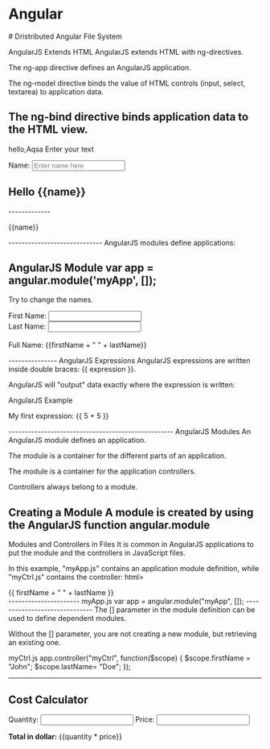 # Angular
<script src="https://ajax.googleapis.com/ajax/libs/angularjs/1.6.9/angular.min.js"></script> # Dristributed Angular File System
AngularJS Extends HTML
AngularJS extends HTML with ng-directives.

The ng-app directive defines an AngularJS application.

The ng-model directive binds the value of HTML controls (input, select, textarea) to application data.

The ng-bind directive binds application data to the HTML view.
-------------------------------------------------------------------
<html>
<script src="https://ajax.googleapis.com/ajax/libs/angularjs/1.6.9/angular.min.js"></script>

<body>

<div ng-app="">
<p> hello,Aqsa Enter your text</P>
<p>Name: <input type="text" ng-model="name" placeholder="Enter name here"></p>
<H2>Hello {{name}}</H2>


</div>
</body>
</html>
-------------
<p ng-bind="name"></p>
<p>{{name}}</p>
-----------------------------
AngularJS modules define applications:

AngularJS Module
var app = angular.module('myApp', []);
------------------------------------------------------
<html>
<script src="https://ajax.googleapis.com/ajax/libs/angularjs/1.6.9/angular.min.js"></script>
<body>

<p>Try to change the names.</p>

<div ng-app="myApp" ng-controller="myCtrl">

First Name: <input type="text" ng-model="firstName"><br>
Last Name: <input type="text" ng-model="lastName"><br>
<br>
Full Name: {{firstName + " " + lastName}}

</div>

<script>
var app = angular.module('myApp', []);
app.controller('myCtrl', function($scope) {
    $scope.firstName= "Aqsa";
    $scope.lastName= "Shaikh";
});
</script>

</body>
</html>
---------------
AngularJS Expressions
AngularJS expressions are written inside double braces: {{ expression }}.

AngularJS will "output" data exactly where the expression is written:

AngularJS Example
<!DOCTYPE html>
<html>
<script src="https://ajax.googleapis.com/ajax/libs/angularjs/1.6.9/angular.min.js"></script>
<body>

<div ng-app="">
  <p>My first expression: {{ 5 + 5 }}</p>
</div>

</body>
</html>
---------------------------------------------------
AngularJS Modules
An AngularJS module defines an application.

The module is a container for the different parts of an application.

The module is a container for the application controllers.

Controllers always belong to a module.

Creating a Module
A module is created by using the AngularJS function angular.module
----------------------------------------------
Modules and Controllers in Files
It is common in AngularJS applications to put the module and the controllers in JavaScript files.

In this example, "myApp.js" contains an application module definition, while "myCtrl.js" contains the controller:
html>
<script src="https://ajax.googleapis.com/ajax/libs/angularjs/1.6.9/angular.min.js"></script>
<body>

<div ng-app="myApp" ng-controller="myCtrl">
{{ firstName + " " + lastName }}
</div>

<script src="myApp.js"></script>
<script src="myCtrl.js"></script>

</body>
</html>
----------------------
myApp.js
var app = angular.module("myApp", []);
------------------------------
The [] parameter in the module definition can be used to define dependent modules.

Without the [] parameter, you are not creating a new module, but retrieving an existing one.

myCtrl.js
app.controller("myCtrl", function($scope) {
  $scope.firstName = "John";
  $scope.lastName= "Doe";
});

-------------------
<html></html>
<script src="https://ajax.googleapis.com/ajax/libs/angularjs/1.6.9/angular.min.js"></script>
<body>

<div data-ng-app="" data-ng-init="quantity=1;price=5">

<h2>Cost Calculator</h2>

Quantity: <input type="number" ng-model="quantity">
Price: <input type="number" ng-model="price">

<p><b>Total in dollar:</b> {{quantity * price}}</p>

</div>

</body>
</html>



